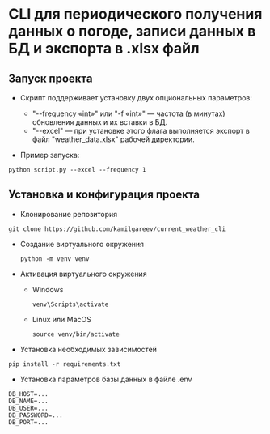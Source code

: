 # CLI для периодического получения данных о погоде, записи данных в БД и экспорта в .xlsx файл
## Запуск проекта 
- Скрипт поддерживает установку двух опциональных параметров:
  
  -  "--frequency «int»‎" или "-f «int»‎" — частота (в минутах) обновления данных и их вставки в БД.
  -  "--excel" — при установке этого флага выполняется экспорт в файл "weather_data.xlsx" рабочей директории.
    
- Пример запуска:
````
python script.py --excel --frequency 1
````
## Установка и конфигурация проекта 
- Клонирование репозитория
  
````
git clone https://github.com/kamilgareev/current_weather_cli
````

- Создание виртуального окружения
  
    ````
    python -m venv venv
    ````
- Активация виртуального окружения
  - Windows

    ````
    venv\Scripts\activate
    ````
  - Linux или MacOS
    
    ````
    source venv/bin/activate
    ````
- Установка необходимых зависимостей 
````
pip install -r requirements.txt
````
- Установка параметров базы данных в файле .env
````
DB_HOST=...
DB_NAME=...
DB_USER=...
DB_PASSWORD=...
DB_PORT=...
````
